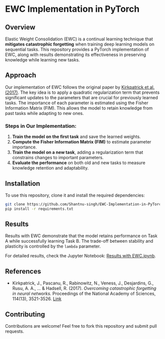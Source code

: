 # EWC Implementation in PyTorch

## Overview
Elastic Weight Consolidation (EWC) is a continual learning technique that **mitigates catastrophic forgetting** when training deep learning models on sequential tasks. This repository provides a PyTorch implementation of EWC, along with results demonstrating its effectiveness in preserving knowledge while learning new tasks.

## Approach
Our implementation of EWC follows the original paper by [Kirkpatrick et al. (2017)]((https://www.pnas.org/content/114/13/3521)
). The key idea is to apply a quadratic regularization term that prevents significant updates to the parameters that are crucial for previously learned tasks. The importance of each parameter is estimated using the Fisher Information Matrix (FIM). This allows the model to retain knowledge from past tasks while adapting to new ones.

### **Steps in Our Implementation:**
1. **Train the model on the first task** and save the learned weights.
2. **Compute the Fisher Information Matrix (FIM)** to estimate parameter importance.
3. **Train the model on a new task**, adding a regularization term that constrains changes to important parameters.
4. **Evaluate the performance** on both old and new tasks to measure knowledge retention and adaptability.

## Installation
To use this repository, clone it and install the required dependencies:

```bash
git clone https://github.com/Shantnu-singh/EWC-Implementation-in-PyTorch
pip install -r requirements.txt
```

## Results
Results with EWC demonstrate that the model retains performance on Task A while successfully learning Task B. The trade-off between stability and plasticity is controlled by the `lambda` parameter.

For detailed results, check the Jupyter Notebook: [Results with EWC.ipynb](./Results%20with%20EWC.ipynb).

## References
- Kirkpatrick, J., Pascanu, R., Rabinowitz, N., Veness, J., Desjardins, G., Rusu, A. A., ... & Hadsell, R. (2017). *Overcoming catastrophic forgetting in neural networks.* Proceedings of the National Academy of Sciences, 114(13), 3521-3526. [Link](https://www.pnas.org/content/114/13/3521)

## Contributing
Contributions are welcome! Feel free to fork this repository and submit pull requests.
